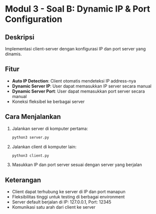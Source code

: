# Modul 3 - Soal B: Dynamic IP & Port Configuration

## Deskripsi
Implementasi client-server dengan konfigurasi IP dan port server yang dinamis.

## Fitur
- **Auto IP Detection**: Client otomatis mendeteksi IP address-nya
- **Dynamic Server IP**: User dapat memasukkan IP server secara manual
- **Dynamic Server Port**: User dapat memasukkan port server secara manual
- Koneksi fleksibel ke berbagai server

## Cara Menjalankan
1. Jalankan server di komputer pertama:
   ```bash
   python3 server.py
   ```

2. Jalankan client di komputer lain:
   ```bash
   python3 client.py
   ```

3. Masukkan IP dan port server sesuai dengan server yang berjalan

## Keterangan
- Client dapat terhubung ke server di IP dan port manapun
- Fleksibilitas tinggi untuk testing di berbagai environment
- Server default berjalan di IP: 127.0.0.1, Port: 12345
- Komunikasi satu arah dari client ke server
